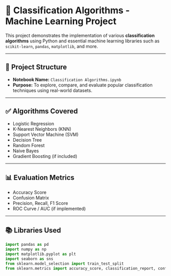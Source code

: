 # 🧠 Classification Algorithms - Machine Learning Project

This project demonstrates the implementation of various **classification algorithms** using Python and essential machine learning libraries such as `scikit-learn`, `pandas`, `matplotlib`, and more.

---

## 📂 Project Structure

- **Notebook Name:** `Classification Algorithms.ipynb`
- **Purpose:** To explore, compare, and evaluate popular classification techniques using real-world datasets.

---

## ✅ Algorithms Covered

- Logistic Regression  
- K-Nearest Neighbors (KNN)  
- Support Vector Machine (SVM)  
- Decision Tree  
- Random Forest  
- Naive Bayes  
- Gradient Boosting (if included)  

---

## 📊 Evaluation Metrics

- Accuracy Score  
- Confusion Matrix  
- Precision, Recall, F1 Score  
- ROC Curve / AUC (if implemented)

---

## 📚 Libraries Used

```python
import pandas as pd
import numpy as np
import matplotlib.pyplot as plt
import seaborn as sns
from sklearn.model_selection import train_test_split
from sklearn.metrics import accuracy_score, classification_report, confusion_matrix

